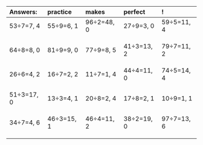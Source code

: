 | Answers: | practice | makes | perfect | ! |
| :--- | :--- | :--- | :--- | :--- |
| 53÷7=7, 4 | 55÷9=6, 1 | 96÷2=48, 0 | 27÷9=3, 0 | 59÷5=11, 4 | 
|   |   |   |   |   | 
|   |   |   |   |   | 
|   |   |   |   |   | 
| 64÷8=8, 0 | 81÷9=9, 0 | 77÷9=8, 5 | 41÷3=13, 2 | 79÷7=11, 2 | 
|   |   |   |   |   | 
|   |   |   |   |   | 
|   |   |   |   |   | 
| 26÷6=4, 2 | 16÷7=2, 2 | 11÷7=1, 4 | 44÷4=11, 0 | 74÷5=14, 4 | 
|   |   |   |   |   | 
|   |   |   |   |   | 
|   |   |   |   |   | 
| 51÷3=17, 0 | 13÷3=4, 1 | 20÷8=2, 4 | 17÷8=2, 1 | 10÷9=1, 1 | 
|   |   |   |   |   | 
|   |   |   |   |   | 
|   |   |   |   |   | 
| 34÷7=4, 6 | 46÷3=15, 1 | 46÷4=11, 2 | 38÷2=19, 0 | 97÷7=13, 6 | 
|   |   |   |   |   | 
|   |   |   |   |   | 
|   |   |   |   |   | 
